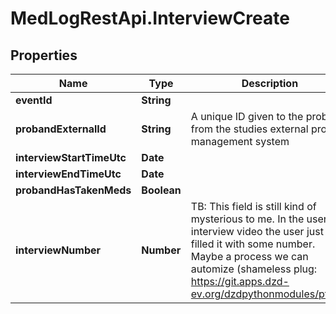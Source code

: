 # MedLogRestApi.InterviewCreate

## Properties

Name | Type | Description | Notes
------------ | ------------- | ------------- | -------------
**eventId** | **String** |  | 
**probandExternalId** | **String** | A unique ID given to the proband from the studies external probant management system | 
**interviewStartTimeUtc** | **Date** |  | [optional] 
**interviewEndTimeUtc** | **Date** |  | [optional] 
**probandHasTakenMeds** | **Boolean** |  | 
**interviewNumber** | **Number** | TB: This field is still kind of mysterious to me. In the user interview video the user just filled it with some number. Maybe a process we can automize (shameless plug: https://git.apps.dzd-ev.org/dzdpythonmodules/ptan)? | 


